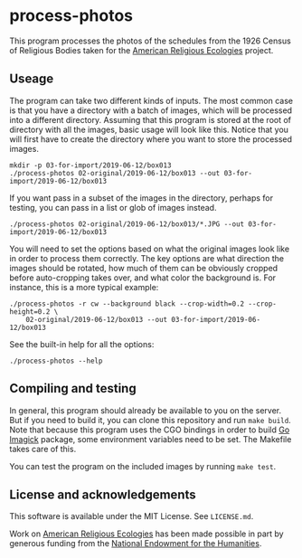 # process-photos

This program processes the photos of the schedules from the 1926 Census of Religious Bodies taken for the [American Religious Ecologies](http://religiousecologies.org) project.

## Useage

The program can take two different kinds of inputs. The most common case is that you have a directory with a batch of images, which will be processed into a different directory. Assuming that this program is stored at the root of directory with all the images, basic usage will look like this. Notice that you will first have to create the directory where you want to store the processed images.

```
mkdir -p 03-for-import/2019-06-12/box013
./process-photos 02-original/2019-06-12/box013 --out 03-for-import/2019-06-12/box013
```

If you want pass in a subset of the images in the directory, perhaps for testing, you can pass in a list or glob of images instead.

```
./process-photos 02-original/2019-06-12/box013/*.JPG --out 03-for-import/2019-06-12/box013
```

You will need to set the options based on what the original images look like in order to process them correctly. The key options are what direction the images should be rotated, how much of them can be obviously cropped before auto-cropping takes over, and what color the background is. For instance, this is a more typical example:

```
./process-photos -r cw --background black --crop-width=0.2 --crop-height=0.2 \
    02-original/2019-06-12/box013 --out 03-for-import/2019-06-12/box013
```

See the built-in help for all the options:

```
./process-photos --help
```

## Compiling and testing

In general, this program should already be available to you on the server. But if you need to build it, you can clone this repository and run `make build`. Note that because this program uses the CGO bindings in order to build [Go Imagick](https://github.com/gographics/imagick) package, some environment variables need to be set. The Makefile takes care of this.

You can test the program on the included images by running `make test`.

## License and acknowledgements

This software is available under the MIT License. See `LICENSE.md`.

Work on [American Religious Ecologies](http://religiousecologies.org) has been made possible in part by generous funding from the [National Endowment for the Humanities](https://www.neh.gov).
